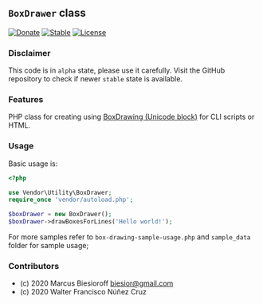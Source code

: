 ## `BoxDrawer` class 

[![Donate](https://img.shields.io/static/v1?label=Donate&message=PayPal.me/biesior&color=brightgreen)](https://www.paypal.me/biesior/4.99EUR)
[![Stable](https://img.shields.io/static/v1?label=alpha&message=0.0.3&color=blue)](https://github.com/biesior/box-drawer/tree/0.0.3-alpha)
[![License](https://img.shields.io/static/v1?label=licanse&message=GPL-3-or-later&color=yellowgreen)](https://en.wikipedia.org/wiki/GNU_General_Public_License#Version_3)

### Disclaimer

This code is in `alpha` state, please use it carefully. Visit the GitHub repository to check if newer `stable` state is available.

### Features 

PHP class for creating using [BoxDrawing (Unicode block)](https://en.wikipedia.org/wiki/Box_Drawing_(Unicode_block)) for CLI scripts or HTML.

### Usage

Basic usage is:

```php
<?php

use Vendor\Utility\BoxDrawer;
require_once 'vendor/autoload.php';

$boxDrawer = new BoxDrawer();
$boxDrawer->drawBoxesForLines('Hello world!');
```

For more samples refer to `box-drawing-sample-usage.php` and `sample_data` folder for sample usage;

### Contributors
- (c) 2020 Marcus Biesioroff biesior@gmail.com
- (c) 2020 Walter Francisco Núñez Cruz
